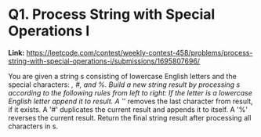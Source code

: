 # Q1. Process String with Special Operations I

**Link:** https://leetcode.com/contest/weekly-contest-458/problems/process-string-with-special-operations-i/submissions/1695807696/

You are given a string s consisting of lowercase English letters and the special characters: *, #, and %. Build a new string result by processing s according to the following rules from left to right: If the letter is a lowercase English letter append it to result. A '*' removes the last character from result, if it exists. A '#' duplicates the current result and appends it to itself. A '%' reverses the current result. Return the final string result after processing all characters in s.

